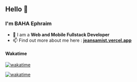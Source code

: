 ## Hello 👋
### I'm BAHA Ephraim

- 🌴 I am a <b>Web and Mobile Fullstack Developer</b>
- 📫 Find out more about me here : <b><a href="https://jeansamist.vercel.app" target="_blank">jeansamist.vercel.app</a></b>

#### Wakatime
[![wakatime](https://wakatime.com/share/@10ea5272-0b40-47ff-a643-7d12bc88f6bc/adf2d453-a03c-41eb-94df-17b38bb817d5.svg)](https://wakatime.com/badge/user/10ea5272-0b40-47ff-a643-7d12bc88f6bc)

[![wakatime](https://wakatime.com/badge/user/10ea5272-0b40-47ff-a643-7d12bc88f6bc.svg)](https://wakatime.com/badge/user/10ea5272-0b40-47ff-a643-7d12bc88f6bc)
